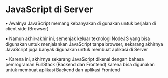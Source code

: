 # JavaScript di Server

• Awalnya JavaScript memang kebanyakan di gunakan untuk berjalan di client side (Browser)

• Namun akhir-akhir ini, semenjak keluar teknologi NodeJS yang bisa digunakan untuk menjalankan JavaScript tanpa browser, sekarang akhirnya JavaScript juga banyak digunakan untuk membuat aplikasi di Server

• Karena ini, akhirnya sekarang JavaScript dikenal dengan bahasa pemrograman FullStack (Backend dan Frontend) karena bisa digunakan untuk membuat aplikasi Backend dan aplikasi Frontend

